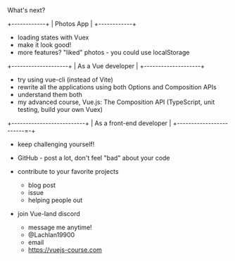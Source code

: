 What's next?

+------------+
| Photos App |
+------------+

- loading states with Vuex
- make it look good!
- more features? "liked" photos - you could use localStorage

+--------------------+
| As a Vue developer |
+--------------------+

- try using vue-cli (instead of Vite)
- rewrite all the applications using both Options and Composition APIs
- understand them both
- my advanced course, Vue.js: The Composition API (TypeScript, unit testing, build your own Vuex)

+--------------------------+
| As a front-end developer |
+------------------------=-+

- keep challenging yourself!
- GitHub - post a lot, don't feel "bad" about your code
- contribute to your favorite projects
  - blog post
  - issue
  - helping people out

- join Vue-land discord
  - message me anytime!
  - @Lachlan19900
  - email
  - https://vuejs-course.com

